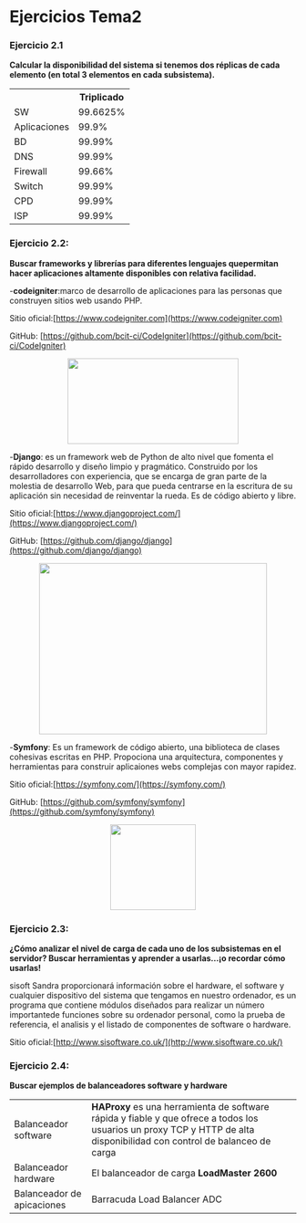 # Ejercicios Tema2


### Ejercicio 2.1
**Calcular la disponibilidad del sistema si tenemos dos réplicas de cada elemento (en total 3 elementos en cada subsistema).**

<table style="width:100%">
  <tr>
    <th></th>
    <th>Triplicado</th>
  </tr>
  <tr>
    <td>SW</td>
    <td>99.6625%</td>		
  </tr>
  <td>Aplicaciones</td>
    <td>99.9%</td>		
  </tr>
  <td>BD</td>
    <td>99.99%</td>		
  </tr>
  <td>DNS</td>
    <td>99.99%</td>		
  </tr>
  <td>Firewall</td>
    <td>99.66%</td>		
  </tr>
  <td>Switch</td>
    <td>99.99%</td>		
  </tr>
  <td>CPD</td>
    <td>99.99%</td>		
  </tr>
  <td>ISP</td>
    <td>99.99%</td>		
  </tr>
</table>


### Ejercicio 2.2:
**Buscar frameworks y librerías para diferentes lenguajes quepermitan hacer aplicaciones altamente disponibles con relativa facilidad.**


-**codeigniter**:marco de desarrollo de aplicaciones para las personas que construyen sitios web usando PHP.

Sitio oficial:[https://www.codeigniter.com](https://www.codeigniter.com)

GitHub: [https://github.com/bcit-ci/CodeIgniter](https://github.com/bcit-ci/CodeIgniter) 

<p align="center">
<img src="http://www.jlaya.com/wp-content/uploads/code.png" alt="" width="300" height="150">
</p>

-**Django**: es un framework web de Python de alto nivel que fomenta el rápido desarrollo y diseño limpio y pragmático. Construido por los desarrolladores con experiencia, que se encarga de gran parte de la molestia de desarrollo Web, para que pueda centrarse en la escritura de su aplicación sin necesidad de reinventar la rueda. Es de código abierto y libre.

Sitio oficial:[https://www.djangoproject.com/](https://www.djangoproject.com/)

GitHub: [https://github.com/django/django](https://github.com/django/django) 

<p align="center">
<img src="http://html5facil.com/wp-content/uploads/2012/04/django-logo-negative.png" alt="" width="400" height="300">
</p>


-**Symfony**: Es un framework de código abierto, una biblioteca de clases cohesivas escritas en PHP. Propociona una arquitectura, componentes y herramientas para construir aplicaiones webs complejas con mayor rapidez.

Sitio oficial:[https://symfony.com/](https://symfony.com/)

GitHub: [https://github.com/symfony/symfony](https://github.com/symfony/symfony) 

<p align="center">
<img src="http://symfony.com/logos/symfony_black_03.png?v=4" alt="" width="150" height="150" >
</p>


### Ejercicio 2.3:
**¿Cómo analizar el nivel de carga de cada uno de los subsistemas en el servidor? Buscar herramientas y aprender a usarlas...¡o recordar cómo usarlas!**

sisoft Sandra proporcionará información sobre el hardware, el software y cualquier dispositivo del sistema que tengamos en nuestro ordenador, es un programa que contiene módulos diseñados para realizar un número importantede funciones sobre su ordenador personal, como la prueba de referencia, el analisis y el listado de componentes de software o hardware.

Sitio oficial:[http://www.sisoftware.co.uk/](http://www.sisoftware.co.uk/)

### Ejercicio 2.4:
**Buscar ejemplos de balanceadores software y hardware**

<table style="width:100%">
  <tr>
    <td>Balanceador software</td>
    <td><b>HAProxy</b> es una herramienta de software rápida y fiable y que ofrece a todos los usuarios un proxy TCP y HTTP de alta disponibilidad con control de balanceo de carga</td>		
  </tr>
  <td>Balanceador hardware</td>
    <td>El balanceador de carga <b>LoadMaster 2600</b></td>		
  </tr>
  <td>Balanceador de apicaciones</td>
    <td>Barracuda Load Balancer ADC</td>		
  </tr>
  
</table>
